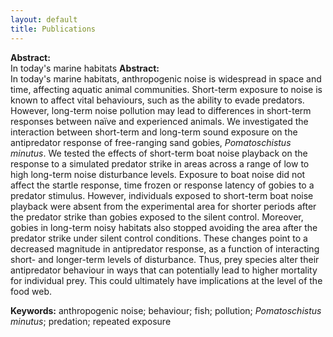 ```yaml
---
layout: default
title: Publications
---
```




**Abstract:**  
In today's marine habitats
**Abstract:**  
In today's marine habitats, anthropogenic noise is widespread in space and time, affecting aquatic animal communities. Short-term exposure to noise is known to affect vital behaviours, such as the ability to evade predators. However, long-term noise pollution may lead to differences in short-term responses between naïve and experienced animals. We investigated the interaction between short-term and long-term sound exposure on the antipredator response of free-ranging sand gobies, *Pomatoschistus minutus*. We tested the effects of short-term boat noise playback on the response to a simulated predator strike in areas across a range of low to high long-term noise disturbance levels. Exposure to boat noise did not affect the startle response, time frozen or response latency of gobies to a predator stimulus. However, individuals exposed to short-term boat noise playback were absent from the experimental area for shorter periods after the predator strike than gobies exposed to the silent control. Moreover, gobies in long-term noisy habitats also stopped avoiding the area after the predator strike under silent control conditions. These changes point to a decreased magnitude in antipredator response, as a function of interacting short- and longer-term levels of disturbance. Thus, prey species alter their antipredator behaviour in ways that can potentially lead to higher mortality for individual prey. This could ultimately have implications at the level of the food web.

**Keywords:** anthropogenic noise; behaviour; fish; pollution; *Pomatoschistus minutus*; predation; repeated exposure
